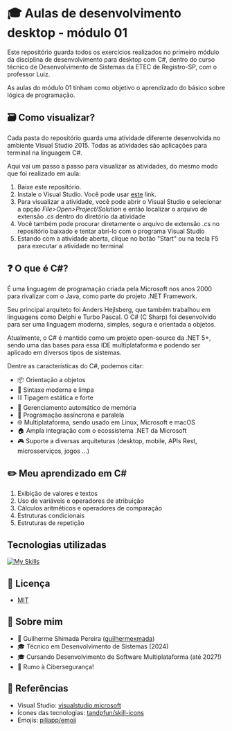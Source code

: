 
# 🎓 Aulas de desenvolvimento desktop - módulo 01

Este repositório guarda todos os exercícios realizados no primeiro módulo da disciplina de desenvolvimento para desktop com C#, dentro do curso técnico de Desenvolvimento de Sistemas da ETEC de Registro-SP, com o professor Luiz.

As aulas do módulo 01 tinham como objetivo o aprendizado do básico sobre lógica de programação.

## 🗃 Como visualizar?
Cada pasta do repositório guarda uma atividade diferente desenvolvida no ambiente Visual Studio 2015. Todas as atividades são aplicações para terminal na linguagem C#. 

Aqui vai um passo a passo para visualizar as atividades, do mesmo modo que foi realizado em aula:

1. Baixe este repositório.
2. Instale o Visual Studio. Você pode usar [este](https://visualstudio.microsoft.com/pt-br/) link.
3. Para visualizar a atividade, você pode abrir o Visual Studio e selecionar a opção *File>Open>Project/Solution* e então localizar o arquivo de extensão *.cs* dentro do diretório da atividade
4. Você também pode procurar diretamente o arquivo de extensão *.cs* no repositório baixado e tentar abrí-lo com o programa Visual Studio
5. Estando com a atividade aberta, clique no botão "Start" ou na tecla F5 para executar a atividade no terminal


## ❓ O que é C#?
É uma linguagem de programação criada pela Microsoft nos anos 2000 para rivalizar com o Java, como parte do projeto .NET Framework.

Seu principal arquiteto foi Anders Hejlsberg, que também trabalhou em linguagens como Delphi e Turbo Pascal. O C# (C Sharp) foi desenvolvido para ser uma linguagem moderna, simples, segura e orientada a objetos. 

Atualmente, o C# é mantido como um projeto open-source da .NET 5+, sendo uma das bases para essa IDE multiplataforma e podendo  ser aplicado em diversos tipos de sistemas.

Dentre as características do C#, podemos citar:
- 📦 Orientação a objetos
- 👔 Sintaxe moderna e limpa
- ⛓ Tipagem estática e forte
- 💾 Gerenciamento automático de memória
- 🔀 Programação assíncrona e paralela
- 🌐 Multiplataforma, sendo usado em Linux, Microsoft e macOS
- 🏠 Ampla integração com o ecossistema .NET da Microsoft
- 🎮 Suporte a diversas arquiteturas (desktop, mobile, APIs Rest, microsserviços, jogos ...)

## ✏️ Meu aprendizado em C#
1. Exibição de valores e textos
2. Uso de variáveis e operadores de atribuição
3. Cálculos aritméticos e operadores de comparação
4. Estruturas condicionais
5. Estruturas de repetição

## Tecnologias utilizadas

[![My Skills](https://skillicons.dev/icons?i=cs,visualstudio)](https://skillicons.dev)

## 📃 Licença

- [MIT](https://choosealicense.com/licenses/mit/)

## 👤 Sobre mim
- 👤 Guilherme Shimada Pereira ([guilhermexmada](https://github.com/guilhermexmada))
- 🎓 Técnico em Desenvolvimento de Sistemas (2024)
- 🎓 Cursando Desenvolvimento de Software Multiplataforma (até 2027!) 
- 🚀 Rumo à Cibersegurança!

## 🔗 Referências

- Visual Studio: [visualstudio.microsoft](https://visualstudio.microsoft.com/pt-br/)
- Ícones das tecnologias: [tandpfun/skill-icons](https://github.com/tandpfun/skill-icons)
- Emojis: [piliapp/emoji](https://getemoji.com/)
